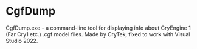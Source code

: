 # CgfDump
 CgfDump.exe - a command-line tool for displaying info about CryEngine 1 (Far Cry1 etc.) .cgf model files. Made by CryTek, fixed to work with Visual Studio 2022.
